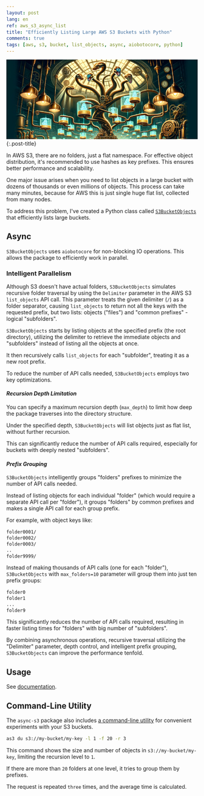 ```yaml
---
layout: post
lang: en
ref: aws_s3_async_list
title: "Efficiently Listing Large AWS S3 Buckets with Python"
comments: true
tags: [aws, s3, bucket, list_objects, async, aiobotocore, python]
---
```


![](/images/s3-list-objects-async.png){:.post-title}

In AWS S3, there are no folders, just a flat namespace. 
For effective object distribution, it's recommended to use hashes as key prefixes. 
This ensures better performance and scalability.

One major issue arises when you need to list objects in a large bucket with dozens of thousands 
or even millions of objects. This process can take many minutes, 
because for AWS this is just single huge flat list, collected from many nodes.

To address this problem, I've created a Python class called 
[`S3BucketObjects`](https://andgineer.github.io/async-s3/) that 
efficiently lists large buckets.

## Async

`S3BucketObjects` uses `aiobotocore` for non-blocking IO operations. 
This allows the package to efficiently work in parallel.

### Intelligent Parallelism

Although S3 doesn't have actual folders, `S3BucketObjects` simulates recursive folder 
traversal by using the `Delimiter` parameter in the AWS S3 `list_objects` API call. 
This parameter treats the given delimiter (`/`) as a folder separator, 
causing `list_objects` to return not all the keys with the requested prefix, 
but two lists: objects ("files") and "common prefixes" - logical "subfolders".

`S3BucketObjects` starts by listing objects at the specified prefix (the root directory), 
utilizing the delimiter to retrieve the immediate objects and "subfolders" instead of listing 
all the objects at once. 

It then recursively calls `list_objects` for each "subfolder", treating it as a new root 
prefix.

To reduce the number of API calls needed, `S3BucketObjects` employs two key optimizations.

#### *Recursion Depth Limitation* 

You can specify a maximum recursion depth (`max_depth`) to limit how deep the package 
traverses into the directory structure. 

Under the specified depth, `S3BucketObjects` will list objects just as flat list,
without further recursion.

This can significantly reduce the number of API calls required, especially for buckets with 
deeply nested "subfolders".

#### *Prefix Grouping*

`S3BucketObjects` intelligently groups "folders" prefixes to minimize the number of API calls 
needed. 

Instead of listing objects for each individual "folder" (which would require a separate API 
call per "folder"), it groups "folders" by common prefixes and makes a single API 
call for each group prefix.

For example, with object keys like:

```
folder0001/
folder0002/
folder0003/
..
folder9999/
```

Instead of making thousands of API calls (one for each "folder"), `S3BucketObjects`
with `max_folders=10` parameter will group them into just ten prefix groups:

```
folder0
folder1
...
folder9
```

This significantly reduces the number of API calls required, resulting in faster listing 
times for "folders" with big number of "subfolders".

By combining asynchronous operations, recursive traversal utilizing the "Delimiter" parameter, 
depth control, and intelligent prefix grouping, `S3BucketObjects` can improve the
performance tenfold.

## Usage

See [documentation](https://andgineer.github.io/async-s3/).

## Command-Line Utility

The `async-s3` package also includes [a command-line utility](https://andgineer.github.io/async-s3/as3/) 
for convenient experiments with your S3 buckets.

```bash
as3 du s3://my-bucket/my-key -l 1 -f 20 -r 3
```

This command shows the size and number of objects in `s3://my-bucket/my-key`, limiting the 
recursion level to `1`. 

If there are more than `20` folders at one level, it tries to group them by prefixes. 

The request is repeated `three` times, and the average time is calculated. 
